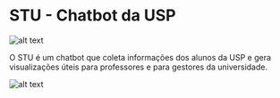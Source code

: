 # STU - Chatbot da USP

![alt text](https://i.imgur.com/LZ2SplQ.png)


O STU é um chatbot que coleta informações dos alunos da USP e gera visualizações úteis para professores e para gestores da universidade. 

![alt text](https://imgur.com/eksEBec.jpeg)
